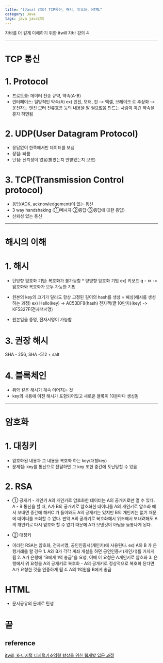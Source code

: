 ```yaml
---
title: "[Java] 강의4 TCP통신, 해시, 암호화, HTML"
category: Java
tags: java java강의 
---
```


자바를 더 깊게 이해하기 위한 itwill 자바 강의 4

-----

# TCP 통신

# 1. Protocol

- 프로토콜: 데이터 전송 규약, 약속(A-B)
- 인터페이스: 일방적인 약속(A)
        ex) 엔진, 모터, 핀 -> 엑셀, 브레이크 로 추상화
        -> 운전자는 엔진 모터 전류흐름 등의 내용을 알 필요없음
        만드는 사람이 이런 약속을 혼자 하면됨

# 2. UDP(User Datagram Protocol)

- 응답없이 한쪽에서만 데이터를 보냄
- 장점: 빠름
- 단점: 신뢰성이 없음(받았는지 안받았는지 모름)

# 3. TCP(Transmission Control protocol)

- 응답(ACK, acknowledgement)이 있는 통신
- 3 way handshaking (①메시지 ②응답 ③응답에 대한 응답)
- 신뢰성 있는 통신

-----

# 해시의 이해

# 1. 해시

- 단방향 암호화 기법: 복호화가 불가능함
        * 양방향 암호화 기법 ex) 키보드 q - ㅂ
        -> 암호화와 복호화가 모두 가능한 기법

- 원본의 key의 크기가 달라도 항상 고정된 길이의 hash를 생성 = 해싱(해시를 생성하는 과정)
        ex) Hello(key) -> AC53DF8(hash)
            전자책(글 10만자)(key) -> KF5327F(전자책서명)

- 원본임을 증명, 전자서명이 가능함

# 3. 권장 해시

SHA - 256, SHA -512 + salt

# 4. 블록체인

- 위와 같은 해시가 계속 이어지는 것
- key의 내용에 이전 해시가 포함되어있고 새로운 블록이 10분마다 생성됨

-----

# 암호화

# 1. 대칭키

- 암호화된 내용과 그 내용을 복호화 하는 key(대칭key)
- 문제점: key를 통신으로 전달하면 그 key 또한 중간에 도난당할 수 있음

# 2. RSA

- ① 공개키 - 개인키
        A의 개인키로 암호화한 데이터는 A의 공개키로만 열 수 있다.
        A - B 통신을 할 때, A가 B의 공개키로 암호화한 데이터를 A의 개인키로 암호화 해서 보내면
        중간에 해커C 가 들어와도 A의 공개키는 있지만 B의 개인키는 없기 때문에 데이터를 조회할 수 없다. 만약 A의 공개키로 복호화해서 위조해서 보내려해도 A의 개인키로 다시 암호화 할 수 없기 때문에 A가 보낸것이 아님을 들통나게 된다.

- ② 대칭키
- 이러한 RSA는 암호화, 전자서명, 공인인증서(개인키)에 사용된다.
        ex) A와 B 가 은행거래를 할 경우
            1. A와 B가 각각 계좌 개설을 하면 공인인증서(개인키)를 가지게됨
            2. A가 은행에 "B에게 1억 송금"을 요청, 이때 이 요청은 A개인키로 암호화
            3. 은행에서 위 요청을 A의 공개키로 복호화 - A의 공개키로 정상적으로 복호화 된다면 A가 요청한 것을 인증하게 됨
            4. A의 1억원을 B에게 송금

# HTML

- 문서공유의 문제로 탄생

# 끝

## reference

[itwill, K-디지털 디지털기초역량 향상을 위한 웹개발 입문 과정](https://www.e-itwill.com/main/index.jsp)


